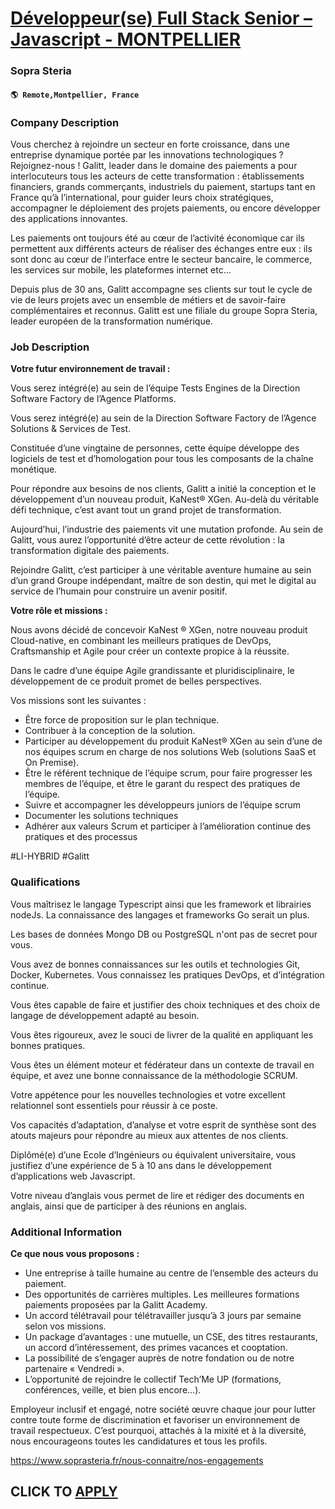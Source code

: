 # [Développeur(se) Full Stack Senior – Javascript - MONTPELLIER](https://www.remotewlb.com/apply/developpeur-se-full-stack-senior-javascript-montpellier-108328)  
### Sopra Steria  
#### `🌎 Remote,Montpellier, France`  

### **Company Description**

Vous cherchez à rejoindre un secteur en forte croissance, dans une entreprise dynamique portée par les innovations technologiques ? Rejoignez-nous ! Galitt, leader dans le domaine des paiements a pour interlocuteurs tous les acteurs de cette transformation : établissements financiers, grands commerçants, industriels du paiement, startups tant en France qu’à l’international, pour guider leurs choix stratégiques, accompagner le déploiement des projets paiements, ou encore développer des applications innovantes.

Les paiements ont toujours été au cœur de l’activité économique car ils permettent aux différents acteurs de réaliser des échanges entre eux : ils sont donc au cœur de l’interface entre le secteur bancaire, le commerce, les services sur mobile, les plateformes internet etc…

Depuis plus de 30 ans, Galitt accompagne ses clients sur tout le cycle de vie de leurs projets avec un ensemble de métiers et de savoir-faire complémentaires et reconnus. Galitt est une filiale du groupe Sopra Steria, leader européen de la transformation numérique.

###  **Job Description**

 **Votre futur environnement de travail :** ​

​​Vous serez intégré(e) au sein de l’équipe Tests Engines de la Direction Software Factory de l’Agence Platforms.

Vous serez intégré(e) au sein de la Direction Software Factory de l’Agence Solutions & Services de Test.

Constituée d’une vingtaine de personnes, cette équipe développe des logiciels de test et d’homologation pour tous les composants de la chaîne monétique.

Pour répondre aux besoins de nos clients, Galitt a initié la conception et le développement d’un nouveau produit, KaNest® XGen. Au-delà du véritable défi technique, c’est avant tout un grand projet de transformation.

Aujourd’hui, l’industrie des paiements vit une mutation profonde. Au sein de Galitt, vous aurez l’opportunité d’être acteur de cette révolution : la transformation digitale des paiements.

Rejoindre Galitt, c’est participer à une véritable aventure humaine au sein d’un grand Groupe indépendant, maître de son destin, qui met le digital au service de l’humain pour construire un avenir positif.

**Votre rôle et missions : ​**

Nous avons décidé de concevoir KaNest ® XGen, notre nouveau produit Cloud-native, en combinant les meilleurs pratiques de DevOps, Craftsmanship et Agile pour créer un contexte propice à la réussite.

Dans le cadre d’une équipe Agile grandissante et pluridisciplinaire, le développement de ce produit promet de belles perspectives.

Vos missions sont les suivantes :

  * Être force de proposition sur le plan technique.
  * Contribuer à la conception de la solution.
  * Participer au développement du produit KaNest® XGen au sein d’une de nos équipes scrum en charge de nos solutions Web (solutions SaaS et On Premise).
  * Être le référent technique de l’équipe scrum, pour faire progresser les membres de l’équipe, et être le garant du respect des pratiques de l’équipe.
  * Suivre et accompagner les développeurs juniors de l’équipe scrum
  * Documenter les solutions techniques
  * Adhérer aux valeurs Scrum et participer à l’amélioration continue des pratiques et des processus

#LI-HYBRID #Galitt

###  **Qualifications**

Vous maîtrisez le langage Typescript ainsi que les framework et librairies nodeJs. La connaissance des langages et frameworks Go serait un plus.

Les bases de données Mongo DB ou PostgreSQL n'ont pas de secret pour vous.

Vous avez de bonnes connaissances sur les outils et technologies Git, Docker, Kubernetes. Vous connaissez les pratiques DevOps, et d’intégration continue.

Vous êtes capable de faire et justifier des choix techniques et des choix de langage de développement adapté au besoin.

Vous êtes rigoureux, avez le souci de livrer de la qualité en appliquant les bonnes pratiques.

Vous êtes un élément moteur et fédérateur dans un contexte de travail en équipe, et avez une bonne connaissance de la méthodologie SCRUM.

Votre appétence pour les nouvelles technologies et votre excellent relationnel sont essentiels pour réussir à ce poste.

Vos capacités d’adaptation, d’analyse et votre esprit de synthèse sont des atouts majeurs pour répondre au mieux aux attentes de nos clients.

Diplômé(e) d’une Ecole d’Ingénieurs ou équivalent universitaire, vous justifiez d’une expérience de 5 à 10 ans dans le développement d’applications web Javascript.

Votre niveau d’anglais vous permet de lire et rédiger des documents en anglais, ainsi que de participer à des réunions en anglais.

### **Additional Information**

 **Ce que nous vous proposons : ​**

  * Une entreprise à taille humaine au centre de l’ensemble des acteurs du paiement. 
  * Des opportunités de carrières multiples. Les meilleures formations paiements proposées par la Galitt Academy. 
  * Un accord télétravail pour télétravailler jusqu’à 3 jours par semaine selon vos missions. 
  * Un package d’avantages : une mutuelle, un CSE, des titres restaurants, un accord d’intéressement, des primes vacances et cooptation. 
  * La possibilité de s’engager auprès de notre fondation ou de notre partenaire « Vendredi ». 
  * L’opportunité de rejoindre le collectif Tech’Me UP (formations, conférences, veille, et bien plus encore…). 

Employeur inclusif et engagé, notre société œuvre chaque jour pour lutter contre toute forme de discrimination et favoriser un environnement de travail respectueux. C’est pourquoi, attachés à la mixité et à la diversité, nous encourageons toutes les candidatures et tous les profils.

https://www.soprasteria.fr/nous-connaitre/nos-engagements

  
## CLICK TO [APPLY](https://www.remotewlb.com/apply/developpeur-se-full-stack-senior-javascript-montpellier-108328)

